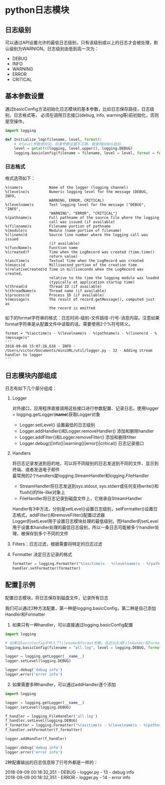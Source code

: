 # python日志模块

## 日志级别

可以通过API设置允许的最低日志级别，只有该级别或以上的日志才会被处理，默认级别为WARNIGN。日志级别由低到高一次为：
- DEBUG
- INFO
- WARNING
- ERROR
- CRITICAL

## 基本参数设置

通过basicConfig方法初始化日志模块的基本参数，比如日志保存路径，日志级别，日志格式等， 必须在调用日志接口(debug, info, warning等)前初始化，否则是空操作。
```python
import logging

def Initialize_log(filename, level, format):
    # 对level参数做校验，如果参数设置不正确，就使用DEBUG级别
    level = getattr(logging, level.upper(), logging.DEBUG)
    logging.basicConfig(filename = filename, level = level, format = format)
```

### 日志格式

格式选项如下：

    %(name)s            Name of the logger (logging channel)
    %(levelno)s         Numeric logging level for the message (DEBUG, INFO,
                        WARNING, ERROR, CRITICAL)
    %(levelname)s       Text logging level for the message ("DEBUG", "INFO",
                        "WARNING", "ERROR", "CRITICAL")
    %(pathname)s        Full pathname of the source file where the logging
                        call was issued (if available)
    %(filename)s        Filename portion of pathname
    %(module)s          Module (name portion of filename)
    %(lineno)d          Source line number where the logging call was issued
                        (if available)
    %(funcName)s        Function name
    %(created)f         Time when the LogRecord was created (time.time()
                        return value)
    %(asctime)s         Textual time when the LogRecord was created
    %(msecs)d           Millisecond portion of the creation time
    %(relativeCreated)d Time in milliseconds when the LogRecord was created,
                        relative to the time the logging module was loaded
                        (typically at application startup time)
    %(thread)d          Thread ID (if available)
    %(threadName)s      Thread name (if available)
    %(process)d         Process ID (if available)
    %(message)s         The result of record.getMessage(), computed just as
                        the record is emitted

如下的format字符串的格式：日志时间-级别-文件路径-行号-消息内容。注意如果format字符串是从配置文件中读取的话，需要使用2个%符号转义。

    format = "%(asctime)s - %(levelname)s - %(pathname)s - %(lineno)d - %(message)s"
    '''
    2018-09-08 15:07:28,638 - INFO - /Users/victor/Documents/miniURL/util/logger.py - 32 - Adding stream handler to logger
    '''

## 日志模块内部组成

日志有如下几个部分组成：
1. Logger
   
   对外接口，应用程序直接调用这些接口进行参数配置、记录日志。使用logger = logging.getLogger(__name__)获取Logger对象
   - Logger.setLevel() 设置最低的日志级别
   - Logger.addHandler()和Logger.removeHandler() 添加和删除handler
   - Logger.addFilter()和Logger.removeFilter() 添加和删除filter
   - Logger.debug()|info()|warning()|error()|critical() 日志记录接口

2. Handlers
   
    将日志记录发送到目的地，可以将不同级别的日志发送到不同的文件、显示到终端、或者发送电子邮件  
    最常用的2个handlers是logging.StreamHandler和logging.FileHandler  
   - StreamHandler将日志发送到sys.stdout, sys.stderr或任何支持write()和flush()的file-like对象上
   - FileHandler将日志记录到磁盘文件上，它继承自StreamHandler
  
    Handler有3中方法，分别是setLevel()设置日志级别，setFormatter()设置日志格式，addFilter()和removeFilter()配置过滤器  
    Logger的setLevel用于设置日志模块处理的最低级别，而Handler的setLevel用于设置本handler处理的最低日志级别，所以一条日志可能被多个handler处理，被保存到多个不同的文件

3. Filters：日志过滤，根据需要将特定的日志过滤

4. Formatter
   决定日志记录的格式
    ```python
    formatter = logging.Formatter("%(asctime)s - %(levelname)s - %(pathname)s - %(lineno)d - %(message)s")
    handler.setFormatter(formatter)
    ```

## 配置示例

配置日志模块，将日志保存到磁盘文件，记录所有日志

我们可以通过2种方法配置，第一种是logging.basicConfig，第二种是自己添加Handler和Formatter

1. 如果只有一种handler，可以直接通过logging.basicConfig配置
```python
import logging

# 如果在basicConfig中传入了filename和format参数，会自动生成FileHander和Formatter并注册到Logger
logging.basicConfig(filename = "all.log", level = logging.DEBUG, format = "%(asctime)s - %(levelname)s - %(pathname)s - %(lineno)d - %(message)s")

logger = logging.getLogger(__name__)
logger.setLevel(logging.DEBUG)

logger.debug('debug info')
logger.error('error info')
```

2. 如果需要多种handler，可以通过addHandler逐个添加
```python
import logging

logger = logging.getLogger(__name__)
logger.setLevel(logging.DEBUG)

f_handler = logging.FileHandler('all.log')
f_handler.setLevel(logging.DEBUG)
f_formatter = logging.Formatter("%(asctime)s - %(levelname)s - %(pathname)s - %(lineno)d - %(message)s")
f_handler.setFormatter(f_formatter)

logger.addHandler(f_handler)

logger.debug('debug info')
logger.error('error info')
```

2种配置输出的日志信息除了行号外都是一样的：

2018-09-09 00:18:32,351 - DEBUG - logger.py - 13 - debug info  
2018-09-09 00:18:32,351 - ERROR - logger.py - 14 - error info
